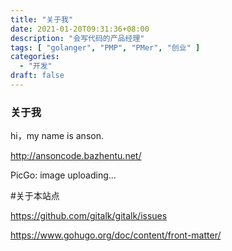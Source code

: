 ```yaml
---
title: "关于我"
date: 2021-01-20T09:31:36+08:00
description: "会写代码的产品经理"
tags: [ "golanger", "PMP", "PMer", "创业" ]
categories:
  - "开发"
draft: false
---
```


### 关于我
hi，my name is anson.

http://ansoncode.bazhentu.net/


PicGo: image uploading...



#关于本站点

https://github.com/gitalk/gitalk/issues


https://www.gohugo.org/doc/content/front-matter/